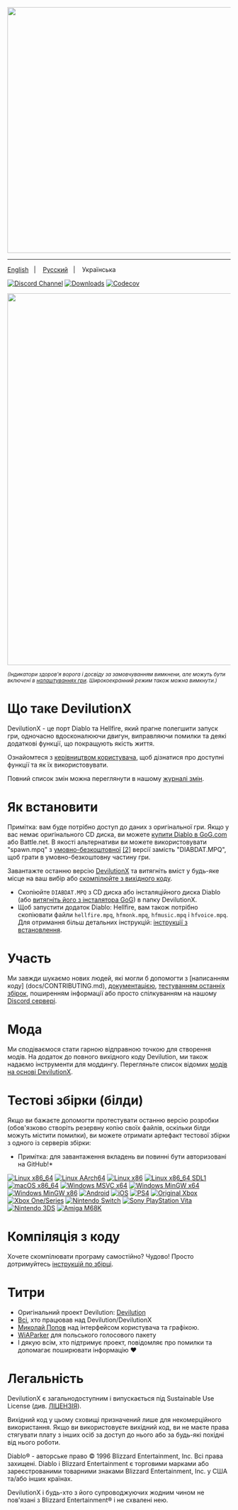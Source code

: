<p align="center">
<img width="554" src="https://user-images.githubusercontent.com/204594/113575181-c946a400-961d-11eb-8347-a8829fa3830c.png">
</p>

---

<a href="docs/README.md">English</a>
&nbsp;&nbsp;| &nbsp;&nbsp;
<a href="docs/README-ru.md">Русский</a>
&nbsp;&nbsp;| &nbsp;&nbsp;
Українська

[![Discord Channel](https://img.shields.io/discord/518540764754608128?color=%237289DA&logo=discord&logoColor=%23FFFFFF)](https://discord.gg/devilutionx)
[![Downloads](https://img.shields.io/github/downloads/diasurgical/devilutionX/total.svg)](https://github.com/diasurgical/devilutionX/releases/latest)
[![Codecov](https://codecov.io/gh/diasurgical/devilutionX/branch/master/graph/badge.svg)](https://codecov.io/gh/diasurgical/devilutionX)

<p align="center">
<img width="838" src="https://github.com/user-attachments/assets/b1827862-835e-4d13-a878-c6c448eaf044">
</p>

<sub>*(Індикатори здоров'я ворога і досвіду за замовчуванням вимкнени, але можуть бути включені в [налаштуваннях гри](https://github.com/diasurgical/devilutionX/wiki/DevilutionX-diablo.ini-configuration-guide). Широкоекранний режим також можна вимкнути.)*</sub>

# Що таке DevilutionX

DevilutionX - це порт Diablo та Hellfire, який прагне полегшити запуск гри, одночасно вдосконалюючи двигун, виправляючи помилки та деякі додаткові функції, що покращують якість життя.

Ознайомтеся з [керівництвом користувача](https://github.com/diasurgical/devilutionX/wiki), щоб дізнатися про доступні функції та як їх використовувати.

Повний список змін можна переглянути в нашому [журналі змін](docs/CHANGELOG.MD).

# Як встановити

Примітка: вам буде потрібно доступ до даних з оригінальної гри. Якщо у вас немає оригінального CD диска, ви можете [купити Diablo в GoG.com](https://www.gog.com/game/diablo) або Battle.net. В якості альтернативи ви можете використовувати "spawn.mpq" з [умовно-безкоштовної](https://github.com/diasurgical/devilutionx-assets/releases/latest/download/spawn.mpq) [[2]](http://ftp.blizzard.com/pub/demos/diablosw.exe) версії замість "DIABDAT.MPQ", щоб грати в умовно-безкоштовну частину гри.

Завантажте останню версію [DevilutionX](https://github.com/diasurgical/devilutionX/releases/latest) та витягніть вміст у будь-яке місце на ваш вибір або [скомпілюйте з вихідного коду](#building-from-source).

- Скопіюйте `DIABDAT.MPQ` з CD диска або інсталяційного диска Diablo (або [витягніть його з інсталятора GoG](https://github.com/diasurgical/devilutionX/wiki/Extracting-MPQs-from-the-GoG-installer)) в папку DevilutionX.
- Щоб запустити додаток Diablo: Hellfire, вам також потрібно скопіювати файли `hellfire.mpq`, `hfmonk.mpq`, `hfmusic.mpq` і `hfvoice.mpq`.
Для отримання більш детальних інструкцій: [інструкції з встановлення](./docs/installing.md).

# Участь

Ми завжди шукаємо нових людей, які могли б допомогти з [написанням коду] (docs/CONTRIBUTING.md), [документацією](https://github.com/diasurgical/devilutionX/wiki), [тестуванням останніх збірок](#test-builds), поширенням інформації або просто спілкуванням на нашому [Discord сервері](https://discord.gg/devilutionx).

# Мода

Ми сподіваємося стати гарною відправною точкою для створення модів. На додаток до повного вихідного коду Devilution, ми також надаємо інструменти для моддингу. Перегляньте список відомих [модів на основі DevilutionX](https://github.com/diasurgical/devilutionX/wiki/Mods).

# Тестові збірки (білди)

Якщо ви бажаєте допомогти протестувати останню версію розробки (обов'язково створіть резервну копію своїх файлів, оскільки білди можуть містити помилки), ви можете отримати артефакт тестової збірки з одного із серверів збірки:

* Примітка: для завантаження вкладень ви повинні бути авторизовані на GitHub!*

[![Linux x86_64](https://github.com/diasurgical/devilutionX/actions/workflows/Linux_x86_64.yml/badge.svg)](https://github.com/diasurgical/devilutionX/actions/workflows/Linux_x86_64.yml?query=branch%3Amaster)
[![Linux AArch64](https://github.com/diasurgical/devilutionX/actions/workflows/Linux_aarch64.yml/badge.svg)](https://github.com/diasurgical/devilutionX/actions/workflows/Linux_aarch64.yml?query=branch%3Amaster)
[![Linux x86](https://github.com/diasurgical/devilutionX/actions/workflows/Linux_x86.yml/badge.svg)](https://github.com/diasurgical/devilutionX/actions/workflows/Linux_x86.yml?query=branch%3Amaster)
[![Linux x86_64 SDL1](https://github.com/diasurgical/devilutionX/actions/workflows/Linux_x86_64_SDL1.yml/badge.svg)](https://github.com/diasurgical/devilutionX/actions/workflows/Linux_x86_64_SDL1.yml?query=branch%3Amaster)
[![macOS x86_64](https://github.com/diasurgical/devilutionX/actions/workflows/macOS_x86_64.yml/badge.svg)](https://github.com/diasurgical/devilutionX/actions/workflows/macOS_x86_64.yml?query=branch%3Amaster)
[![Windows MSVC x64](https://github.com/diasurgical/devilutionX/actions/workflows/Windows_MSVC_x64.yml/badge.svg)](https://github.com/diasurgical/devilutionX/actions/workflows/Windows_MSVC_x64.yml?query=branch%3Amaster)
[![Windows MinGW x64](https://github.com/diasurgical/devilutionX/actions/workflows/Windows_MinGW_x64.yml/badge.svg)](https://github.com/diasurgical/devilutionX/actions/workflows/Windows_MinGW_x64.yml?query=branch%3Amaster)
[![Windows MinGW x86](https://github.com/diasurgical/devilutionX/actions/workflows/Windows_MinGW_x86.yml/badge.svg)](https://github.com/diasurgical/devilutionX/actions/workflows/Windows_MinGW_x86.yml?query=branch%3Amaster)
[![Android](https://github.com/diasurgical/devilutionX/actions/workflows/Android.yml/badge.svg)](https://github.com/diasurgical/devilutionX/actions/workflows/Android.yml?query=branch%3Amaster)
[![iOS](https://github.com/diasurgical/devilutionX/actions/workflows/iOS.yml/badge.svg)](https://github.com/diasurgical/devilutionX/actions/workflows/iOS.yml?query=branch%3Amaster)
[![PS4](https://github.com/diasurgical/devilutionX/actions/workflows/PS4.yml/badge.svg)](https://github.com/diasurgical/devilutionX/actions/workflows/PS4.yml?query=branch%3Amaster)
[![Original Xbox](https://github.com/diasurgical/devilutionX/actions/workflows/xbox_nxdk.yml/badge.svg)](https://github.com/diasurgical/devilutionX/actions/workflows/xbox_nxdk.yml?query=branch%3Amaster)
[![Xbox One/Series](https://github.com/diasurgical/devilutionX/actions/workflows/xbox_one.yml/badge.svg)](https://github.com/diasurgical/devilutionX/actions/workflows/xbox_one.yml?query=branch%3Amaster)
[![Nintendo Switch](https://github.com/diasurgical/devilutionX/actions/workflows/switch.yml/badge.svg)](https://github.com/diasurgical/devilutionX/actions/workflows/switch.yml)
[![Sony PlayStation Vita](https://github.com/diasurgical/devilutionX/actions/workflows/vita.yml/badge.svg)](https://github.com/diasurgical/devilutionX/actions/workflows/vita.yml)
[![Nintendo 3DS](https://github.com/diasurgical/devilutionX/actions/workflows/3ds.yml/badge.svg)](https://github.com/diasurgical/devilutionX/actions/workflows/3ds.yml)
[![Amiga M68K](https://github.com/diasurgical/devilutionX/actions/workflows/amiga-m68k.yml/badge.svg)](https://github.com/diasurgical/devilutionX/actions/workflows/amiga-m68k.yml)

# Компіляція з коду

Хочете скомпілювати програму самостійно? Чудово! Просто дотримуйтесь [інструкцій по збірці](./docs/building.md).

# Титри

- Оригінальний проект Devilution: [Devilution](https://github.com/diasurgical/devilution#credits)
- [Всі](https://github.com/diasurgical/devilutionX/graphs/contributors), хто працював над Devilution/DevilutionX
- [Миколай Попов](https://www.instagram.com/nikolaypopovz/) над інтерфейсом користувача та графікою.
- [WiAParker](https://wiaparker.pl/projekty/diablo-hellfire/) для польського голосового пакету
- І дякую всім, хто підтримує проект, повідомляє про помилки та допомагає поширювати інформацію ❤️

# Легальність

DevilutionX є загальнодоступним і випускається під Sustainable Use License (див. [ЛІЦЕНЗІЯ](LICENSE.md)).

Вихідний код у цьому сховищі призначений лише для некомерційного використання. Якщо ви використовуєте вихідний код, ви не маєте права стягувати плату з інших осіб за доступ до нього або за будь-які похідні від нього роботи.

Diablo® - авторське право © 1996 Blizzard Entertainment, Inc. Всі права захищені. Diablo і Blizzard Entertainment є торговими марками або зареєстрованими товарними знаками Blizzard Entertainment, Inc. у США та/або інших країнах.

DevilutionX і будь-хто з його супроводжуючих жодним чином не пов'язані з Blizzard Entertainment® і не схвалені нею.
